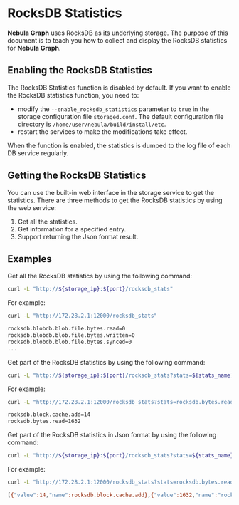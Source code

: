 # RocksDB Statistics

**Nebula Graph** uses RocksDB as its underlying storage. The purpose of this document is to teach you how to collect and display the RocksDB statistics for **Nebula Graph**.

## Enabling the RocksDB Statistics

The RocksDB Statistics function is disabled by default. If you want to enable the RocksDB statistics function, you need to:

- modify the `--enable_rocksdb_statistics` parameter to `true` in the storage configuration file `storaged.conf`. The default configuration file directory is `/home/user/nebula/build/install/etc`.
- restart the services to make the modifications take effect.

When the function is enabled, the statistics is dumped to the log file of each DB service regularly.

## Getting the RocksDB Statistics

You can use the built-in web interface in the storage service to get the statistics. There are three methods to get the RocksDB statistics by using the web service:

1. Get all the statistics.
2. Get information for a specified entry.
3. Support returning the Json format result.

## Examples

Get all the RocksDB statistics by using the following command:

```bash
curl -L "http://${storage_ip}:${port}/rocksdb_stats"
```

For example:

```bash
curl -L "http://172.28.2.1:12000/rocksdb_stats"

rocksdb.blobdb.blob.file.bytes.read=0
rocksdb.blobdb.blob.file.bytes.written=0
rocksdb.blobdb.blob.file.bytes.synced=0
...
```

Get part of the RocksDB statistics by using the following command:

```bash
curl -L "http://${storage_ip}:${port}/rocksdb_stats?stats=${stats_name}"
```

For example:

```bash
curl -L "http://172.28.2.1:12000/rocksdb_stats?stats=rocksdb.bytes.read,rocksdb.block.cache.add"

rocksdb.block.cache.add=14
rocksdb.bytes.read=1632
```

Get part of the RocksDB statistics in Json format by using the following command:

```bash
curl -L "http://${storage_ip}:${port}/rocksdb_stats?stats=${stats_name}.&returnjson"
```

For example:

```bash
curl -L "http://172.28.2.1:12000/rocksdb_stats?stats=rocksdb.bytes.read,rocksdb.block.cache.add&returnjson"

[{"value":14,"name":rocksdb.block.cache.add},{"value":1632,"name":"rocksdb.bytes.read"}]
```
